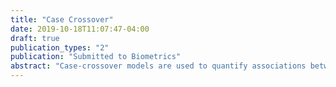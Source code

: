 ```yaml
---
title: "Case Crossover"
date: 2019-10-18T11:07:47-04:00
draft: true
publication_types: "2"
publication: "Submitted to Biometrics"
abstract: "Case-crossover models are used to quantify associations between mortality and risk factors, such as air pollution or extreme temperatures, using data only from subjects who died. We developed a scalable inference methodology for fitting case-crossover models with semi-parametric associations to very large datasets. Our approach includes principled, model-based uncertainty estimates and uses Bayesian inference without sampling algorithms. We apply our approach to large-scale studies of air pollution in Canada and extreme temperatures in India."
---
```


